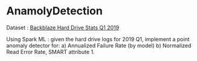 # AnamolyDetection

Dataset : [Backblaze Hard Drive Stats Q1 2019](https://www.backblaze.com/blog/backblaze-hard-drive-stats-q1-2019/)


Using Spark ML : given the hard drive logs for 2019 Q1, implement a point anomaly detector for:
a) Annualized Failure Rate (by model)
b) Normalized Read Error Rate, SMART attribute 1.
